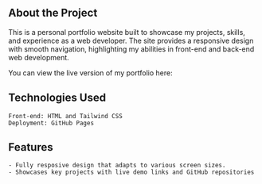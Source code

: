 ## About the Project
This is a personal portfolio website built to showcase my projects, skills, and experience as a web developer. The site provides a responsive design with smooth navigation, highlighting my abilities in front-end and back-end web development.

You can view the live version of my portfolio here:


## Technologies Used
    Front-end: HTML and Tailwind CSS
    Deployment: GitHub Pages

## Features
    - Fully resposive design that adapts to various screen sizes.
    - Showcases key projects with live demo links and GitHub repositories
    